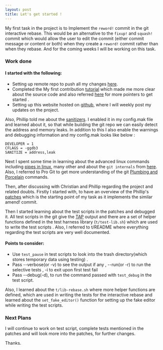 ```yaml
---
layout: post
title: Let's get started !
---
```


My first task in the project is to Implement the `reword!` commit in the git interactive rebase. This would be an alternative to the `fixup!` and `squash!` commit which would allow the user to edit the commit (either commit message or content or both) when they create a `reword!` commit rather than when they rebase. And for the coming weeks I will be working on this task. 

### Work done  
#### I started with the following: 
* Setting up remote repo to push all my changes [here]( https://github.com/charvi-077/git ).
* Completed the My first contribution [tutorial](https://git-scm.com/docs/MyFirstContribution) which made me more clear about the source code and also referred [here](https://git.github.io/Hacking-Git/) for more pointers to get started .
* Setting up this website hosted on [github](https://github.com/charvi-077/charvi-077.github.io), where I will weekly post my updates on the project.

Also, Phillip told me about the [sanitizers](https://github.com/google/sanitizers). I enabled it in my config.mak file and learned about it, so that while building the git repo we can easily detect the address and memory leaks. In addition to this I also enable the warnings and debugging information and my config.mak looks like below :

	DEVELOPER = 1
	CFLAGS = -ggdb3
	SANITIZE = address,leak

Next I spent some time in learning about the advanced linux commands including [pipes in linux](https://www.howtogeek.com/438882/how-to-use-pipes-on-linux/), many other and about the `git internals` from [here](https://github.com/pluralsight/git-internals-pdf/releases/download/v2.0/peepcode-git.pdf). Also, I referred to Pro Git to get more understanding of the git [Plumbing and Porcelain](https://git-scm.com/book/en/v2/Git-Internals-Plumbing-and-Porcelain) commands.

Then, after discussing with Christian and Phillip regarding the project and related doubts. Firstly I started with, to have an overview of the Phillip's [patches](https://github.com/phillipwood/git/commits/wip/rebase-amend) which is the starting point of my task as it implements the similar amend! commit.

Then I started learning about the test scripts in the patches and debugged it. All test scripts in the git give the [TAP](http://testanything.org) output and there are a set of helper functions defined in the test harness library (`t/test-lib.sh`) which are used to write the test scripts . Also, I referred to t/README where everything regarding the test scripts are very well documented.

#### Points to consider:
* Use `test_pause` in test scripts to look into the trash directory(which stores temporary data using testing) .
* Pass --verbose(or -v) to see the output if any , --run(or -r) to run the selective tests , -i to exit upon first test fail
* Pass --debug(-d), to run the command passed with `test_debug` in the test script.

Also, I learned about the `t/lib-rebase.sh` where more helper functions are defined, which are used in writing the tests for the interactive rebase and learned about the `set_fake_editor()` function for setting up the fake editor while writing the test scripts.

### Next Plans
I will continue to work on test script, complete tests mentioned in the patches and will look more into the patches, for further changes.

Thanks.
 

